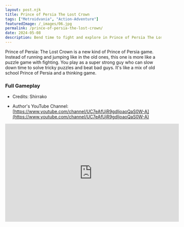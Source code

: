 ```yaml
---
layout: post.njk
title: Prince of Persia The Lost Crown
tags: ["Metroidvania", "Action-Adventure"]
featuredImage: /_images/06.jpg
permalink: /prince-of-persia-the-lost-crown/
date: 2024-05-08
description: Bend time to fight and explore in Prince of Persia The Lost Crown. A new metroidvania adventure awaits.
---
```


Prince of Persia: The Lost Crown is a new kind of Prince of Persia game. Instead of running and jumping like in the old ones, this one is more like a puzzle game with fighting. You play as a super strong guy who can slow down time to solve tricky puzzles and beat bad guys. It's like a mix of old school Prince of Persia and a thinking game.

### Full Gameplay

- Credits: Shirrako

- Author's YouTube Channel: [https://www.youtube.com/channel/UC7eAfUjR9gdIjoaoQaS0W-A](https://www.youtube.com/channel/UC7eAfUjR9gdIjoaoQaS0W-A)

<iframe width="560" height="315" src="https://www.youtube.com/embed/Oep4FZeiFA8?si=rDxZLp7zn9KFZuX6" title="YouTube video player" frameborder="0" allow="accelerometer; autoplay; clipboard-write; encrypted-media; gyroscope; picture-in-picture; web-share" referrerpolicy="strict-origin-when-cross-origin" allowfullscreen></iframe>
